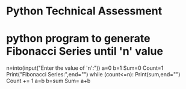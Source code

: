 # Python Technical Assessment 
# python program to generate Fibonacci Series until 'n' value
 
   n=into(input("Enter the value of 'n':"))
   a=0
   b=1
   Sum=0
   Count=1
   Print("Fibonacci Series:",end="")
   while (count<=n):
    Print(sum,end="")
   Count += 1
   a=b
   b=sum
   Sum= a+b

